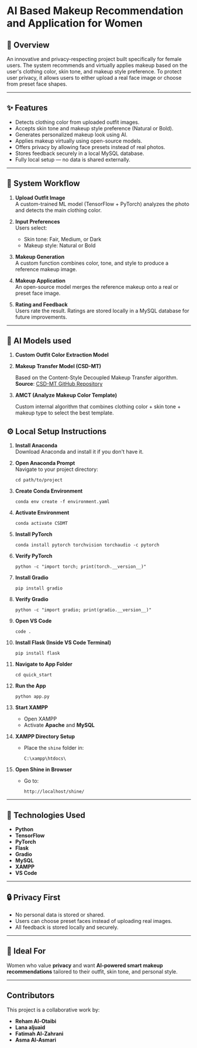 # AI Based Makeup Recommendation and Application for Women
## 📌 Overview
An innovative and privacy-respecting project built specifically for female users. The system recommends and virtually applies makeup based on the user's clothing color, skin tone, and makeup style preference. To protect user privacy, it allows users to either upload a real face image or choose from preset face shapes.

---

## ✨ Features

- Detects clothing color from uploaded outfit images.
- Accepts skin tone and makeup style preference (Natural or Bold).
- Generates personalized makeup look using AI.
- Applies makeup virtually using open-source models.
- Offers privacy by allowing face presets instead of real photos.
- Stores feedback securely in a local MySQL database.
- Fully local setup — no data is shared externally.

---

## 🧠 System Workflow

1. **Upload Outfit Image**  
   A custom-trained ML model (TensorFlow + PyTorch) analyzes the photo and detects the main clothing color.

2. **Input Preferences**  
   Users select:
   - Skin tone: Fair, Medium, or Dark
   - Makeup style: Natural or Bold

3. **Makeup Generation**  
   A custom function combines color, tone, and style to produce a reference makeup image.

4. **Makeup Application**  
   An open-source model merges the reference makeup onto a real or preset face image.

5. **Rating and Feedback**  
   Users rate the result. Ratings are stored locally in a MySQL database for future improvements.

---

## 🎯 AI Models used 

1. **Custom Outfit Color Extraction Model**

2. **Makeup Transfer Model (CSD-MT)**

   Based on the Content-Style Decoupled Makeup Transfer algorithm.  
   **Source**: [CSD-MT GitHub Repository](https://github.com/Snowfallingplum/CSD-MT/tree/main/quick_start)

3. **AMCT (Analyze Makeup Color Template)**

   Custom internal algorithm that combines clothing color + skin tone + makeup type to select the best template.


## ⚙️ Local Setup Instructions

1. **Install Anaconda**  
   Download Anaconda and install it if you don't have it.

2. **Open Anaconda Prompt**  
   Navigate to your project directory:
   ```
   cd path/to/project
   ```

3. **Create Conda Environment**
   ```
   conda env create -f environment.yaml
   ```

4. **Activate Environment**
   ```
   conda activate CSDMT
   ```

5. **Install PyTorch**
   ```
   conda install pytorch torchvision torchaudio -c pytorch
   ```

6. **Verify PyTorch**
   ```
   python -c "import torch; print(torch.__version__)"
   ```

7. **Install Gradio**
   ```
   pip install gradio
   ```

8. **Verify Gradio**
   ```
   python -c "import gradio; print(gradio.__version__)"
   ```

9. **Open VS Code**
    ```
    code .
    ```

10. **Install Flask (Inside VS Code Terminal)**
    ```
    pip install flask
    ```

11. **Navigate to App Folder**
    ```
    cd quick_start
    ```

12. **Run the App**
    ```
    python app.py
    ```

13. **Start XAMPP**
    - Open XAMPP
    - Activate **Apache** and **MySQL**

14. **XAMPP Directory Setup**
    - Place the `shine` folder in:
      ```
      C:\xampp\htdocs\
      ```

15. **Open Shine in Browser**
    - Go to:
      ```
      http://localhost/shine/
      ```

---

## 🧰 Technologies Used

- **Python**
- **TensorFlow**
- **PyTorch**
- **Flask**
- **Gradio**
- **MySQL**
- **XAMPP**
- **VS Code**

---

## 🔒 Privacy First

- No personal data is stored or shared.
- Users can choose preset faces instead of uploading real images.
- All feedback is stored locally and securely.

---

## 🧡 Ideal For

Women who value **privacy** and want **AI-powered smart makeup recommendations** tailored to their outfit, skin tone, and personal style.

---

## Contributors

This project is a collaborative work by:

- **Reham Al-Otaibi**
- **Lana aljuaid**
- **Fatimah Al-Zahrani**
- **Asma Al-Asmari**



